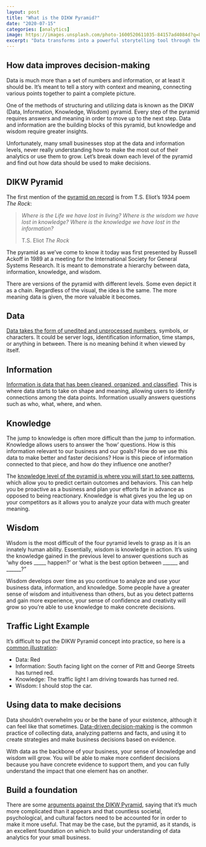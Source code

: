 ```yaml
---
layout: post
title: "What is the DIKW Pyramid?"
date: "2020-07-15"
categories: [analytics]
image: https://images.unsplash.com/photo-1600520611035-84157ad4084d?q=80&w=1931&auto=format&fit=crop&ixlib=rb-4.0.3&ixid=M3wxMjA3fDB8MHxwaG90by1wYWdlfHx8fGVufDB8fHx8fA%3D%3D
excerpt: "Data transforms into a powerful storytelling tool through the DIKW (Data, Information, Knowledge, Wisdom) pyramid, offering a structured progression from raw facts to actionable wisdom. This framework guides businesses in leveraging data for confident and strategic decision-making. Embracing data-driven practices empowers small businesses to navigate the complexities of analytics, fostering a foundation for success."
---
```


## How data improves decision-making

Data is much more than a set of numbers and information, or at least it should be. It’s meant to tell a story with context and meaning, connecting various points together to paint a complete picture.

One of the methods of structuring and utilizing data is known as the DIKW (Data, Information, Knowledge, Wisdom) pyramid. Every step of the pyramid requires answers and meaning in order to move up to the next step. Data and information are the building blocks of this pyramid, but knowledge and wisdom require greater insights. 

Unfortunately, many small businesses stop at the data and information levels, never really understanding how to make the most out of their analytics or use them to grow. Let’s break down each level of the pyramid and find out how data should be used to make decisions.

## DIKW Pyramid

The first mention of the [pyramid on record](https://hbr.org/2010/02/data-is-to-info-as-info-is-not) is from T.S. Eliot’s 1934 poem _The Rock_:

> _Where is the Life we have lost in living? Where is the wisdom we have lost in knowledge? Where is the knowledge we have lost in the information?_
> 
> T.S. Eliot _The Rock_

The pyramid as we’ve come to know it today was first presented by Russell Ackoff in 1989 at a meeting for the International Society for General Systems Research. It is meant to demonstrate a hierarchy between data, information, knowledge, and wisdom.

There are versions of the pyramid with different levels. Some even depict it as a chain. Regardless of the visual, the idea is the same. The more meaning data is given, the more valuable it becomes.

## Data

[Data takes the form of unedited and unprocessed numbers](https://www.ontotext.com/knowledgehub/fundamentals/dikw-pyramid/), symbols, or characters. It could be server logs, identification information, time stamps, or anything in between. There is no meaning behind it when viewed by itself.

## Information

[Information is data that has been cleaned, organized, and classified](https://towardsdatascience.com/rootstrap-dikw-model-32cef9ae6dfb). This is where data starts to take on shape and meaning, allowing users to identify connections among the data points. Information usually answers questions such as who, what, where, and when.

## Knowledge

The jump to knowledge is often more difficult than the jump to information. Knowledge allows users to answer the ‘how’ questions. How is this information relevant to our business and our goals? How do we use this data to make better and faster decisions? How is this piece of information connected to that piece, and how do they influence one another?

The [knowledge level of the pyramid is where you will start to see patterns](https://towardsdatascience.com/rootstrap-dikw-model-32cef9ae6dfb), which allow you to predict certain outcomes and behaviors. This can help you be proactive as a business and plan your efforts far in advance as opposed to being reactionary. Knowledge is what gives you the leg up on your competitors as it allows you to analyze your data with much greater meaning.

## Wisdom

Wisdom is the most difficult of the four pyramid levels to grasp as it is an innately human ability. Essentially, wisdom is knowledge in action. It’s using the knowledge gained in the previous level to answer questions such as ‘why does \_\_\_\_\_ happen?’ or ‘what is the best option between \_\_\_\_\_\_ and \_\_\_\_\_\_?” 

Wisdom develops over time as you continue to analyze and use your business data, information, and knowledge. Some people have a greater sense of wisdom and intuitiveness than others, but as you detect patterns and gain more experience, your sense of confidence and creativity will grow so you’re able to use knowledge to make concrete decisions.

## Traffic Light Example

It’s difficult to put the DIKW Pyramid concept into practice, so here is a [common illustration](https://www.i-scoop.eu/big-data-action-value-context/dikw-model/):

- Data: Red
- Information: South facing light on the corner of Pitt and George Streets has turned red.
- Knowledge: The traffic light I am driving towards has turned red.
- Wisdom: I should stop the car.

## Using data to make decisions

Data shouldn’t overwhelm you or be the bane of your existence, although it can feel like that sometimes. [Data-driven decision-making](https://www.datapine.com/blog/data-driven-decision-making-in-businesses/) is the common practice of collecting data, analyzing patterns and facts, and using it to create strategies and make business decisions based on evidence.

With data as the backbone of your business, your sense of knowledge and wisdom will grow. You will be able to make more confident decisions because you have concrete evidence to support them, and you can fully understand the impact that one element has on another.

## Build a foundation

There are some [arguments against the DIKW Pyramid](https://hbr.org/2010/02/data-is-to-info-as-info-is-not), saying that it’s much more complicated than it appears and that countless societal, psychological, and cultural factors need to be accounted for in order to make it more useful. That may be the case, but the pyramid, as it stands, is an excellent foundation on which to build your understanding of data analytics for your small business.